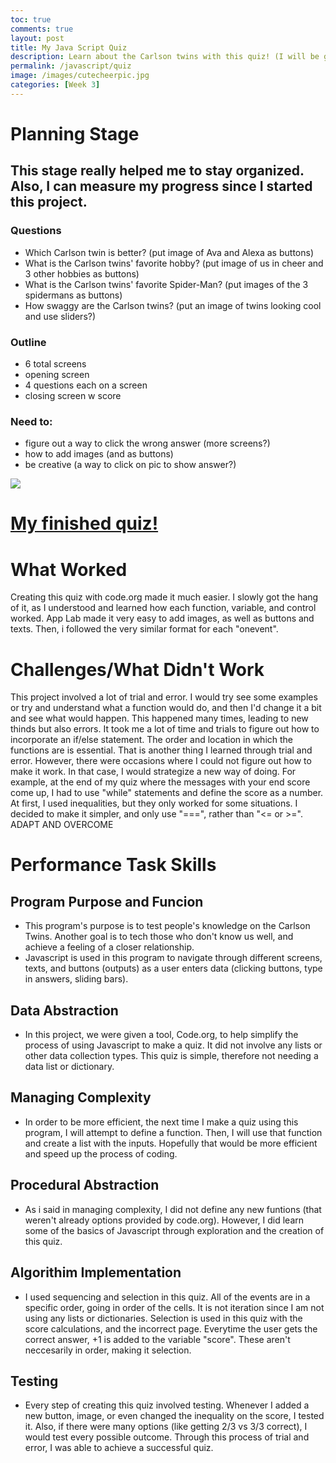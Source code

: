 ```yaml
---
toc: true
comments: true
layout: post
title: My Java Script Quiz
description: Learn about the Carlson twins with this quiz! (I will be grading you on this Mr. Mortenson)
permalink: /javascript/quiz
image: /images/cutecheerpic.jpg
categories: [Week 3]
---
```


# Planning Stage
## This stage really helped me to stay organized. Also, I can measure my progress since I started this project.
### Questions
- Which Carlson twin is better? (put image of Ava and Alexa as buttons)
- What is the Carlson twins' favorite hobby? (put image of us in cheer and 3 other hobbies as buttons)
- What is the Carlson twins' favorite Spider-Man? (put images of the 3 spidermans as buttons)
- How swaggy are the Carlson twins? (put an image of twins looking cool and use sliders?)
### Outline
- 6 total screens 
- opening screen
- 4 questions each on a screen
- closing screen w score
### Need to:
- figure out a way to click the wrong answer (more screens?)
- how to add images (and as buttons)
- be creative (a way to click on pic to show answer?)

![]({{site.baseurl}}/images/Javascriptquiz.jpg)

# [My finished quiz!](https://studio.code.org/projects/applab/oXLoKpnx1nxP7LAFffT-9ZtHzd4sCSOe2pKINlLZN-o)

# What Worked
 Creating this quiz with code.org made it much easier. I slowly got the hang of it, as I understood and learned how each function, variable, and control worked. App Lab made it very easy to add images, as well as buttons and texts. Then, i followed the very similar format for each "onevent". 

# Challenges/What Didn't Work
 This project involved a lot of trial and error. I would try see some examples or try and understand what a function would do, and then I'd change it a bit and see what would happen. This happened many times, leading to new thinds but also errors. It took me a lot of time and trials to figure out how to incorporate an if/else statement. The order and location in which the functions are is essential. That is another thing I learned through trial and error. However, there were occasions where I could not figure out how to make it work. In that case, I would strategize a new way of doing. For example, at the end of my quiz where the messages with your end score come up, I had to use "while" statements and define the score as a number. At first, I used inequalities, but they only worked for some situations. I decided to make it simpler, and only use "===", rather than "<= or >=". ADAPT AND OVERCOME 

# Performance Task Skills

## Program Purpose and Funcion
- This program's purpose is to test people's knowledge on the Carlson Twins. Another goal is to tech those who don't know us well, and achieve a feeling of a closer relationship.
- Javascript is used in this program to navigate through different screens, texts, and buttons (outputs) as a user enters data (clicking buttons, type in answers, sliding bars). 

## Data Abstraction
- In this project, we were given a tool, Code.org, to help simplify the process of using Javascript to make a quiz. It did not involve any lists or other data collection types. This quiz is simple, therefore not needing a data list or dictionary.

## Managing Complexity
- In order to be more efficient, the next time I make a quiz using this program, I will attempt to define a function. Then, I will use that function and create a list with the inputs. Hopefully that would be more efficient and speed up the process of coding.

## Procedural Abstraction
- As i said in managing complexity, I did not define any new funtions (that weren't already options provided by code.org). However, I did learn some of the basics of Javascript through exploration and the creation of this quiz. 

## Algorithim Implementation
- I used sequencing and selection in this quiz. All of the events are in a specific order, going in order of the cells. It is not iteration since I am not using any lists or dictionaries. Selection is used in this quiz with the score calculations, and the incorrect page. Everytime the user gets the correct answer, +1 is added to the variable "score". These aren't neccesarily in order, making it selection.

## Testing
- Every step of creating this quiz involved testing. Whenever I added a new button, image, or even changed the inequality on the score, I tested it. Also, if there were many options (like getting 2/3 vs 3/3 correct), I would test every possible outcome. Through this process of trial and error, I was able to achieve a successful quiz.

